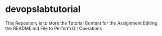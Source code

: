 # devopslabtutorial
This Repository is to store the Tutorial Content for the Assignment
Editing the README.md File to Perform Git Operations
